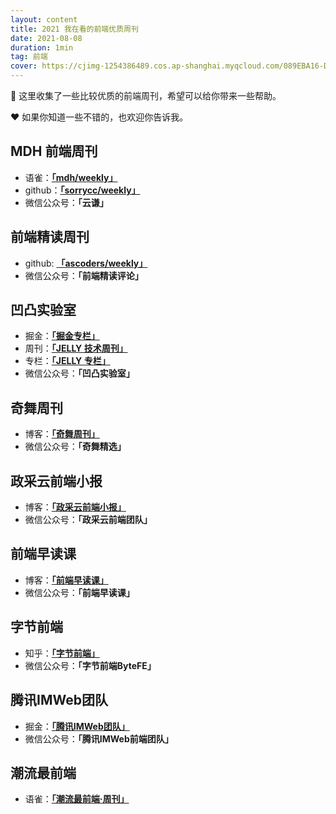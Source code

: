 ```yaml
---
layout: content
title: 2021 我在看的前端优质周刊
date: 2021-08-08
duration: 1min
tag: 前端
cover: https://cjimg-1254386489.cos.ap-shanghai.myqcloud.com/089EBA16-D4A0-4489-BF82-BD3D89CBAE44_1_105_c.jpeg
---
```



🌈 这里收集了一些比较优质的前端周刊，希望可以给你带来一些帮助。 

❤️ 如果你知道一些不错的，也欢迎你告诉我。

## MDH 前端周刊

* 语雀：**[「mdh/weekly」](https://www.yuque.com/mdh/weekly)**
* github：**[「sorrycc/weekly」](https://github.com/sorrycc/weekly/)**
* 微信公众号：**「云谦」**

## 前端精读周刊

* github: **[「ascoders/weekly」](https://github.com/ascoders/weekly)**
* 微信公众号：**「前端精读评论」**

## 凹凸实验室

* 掘金：**[「掘金专栏」](https://juejin.cn/user/1134351699149854)**
* 周刊：**[「JELLY 技术周刊」](https://mp.weixin.qq.com/mp/appmsgalbum?__biz=MzIxMzExMjYwOQ==&action=getalbum&album_id=1369610438157369345#wechat_redirect)**
* 专栏：**[「JELLY 专栏」](https://jelly.jd.com/teamhome/5b0ff3a0629834a34b663617)**
* 微信公众号：**「凹凸实验室」**

## 奇舞周刊

* 博客：**[「奇舞周刊」](https://weekly.75.team/)**
* 微信公众号：**「奇舞精选」**

## 政采云前端小报

* 博客：**[「政采云前端小报」](https://weekly.zoo.team/)**
* 微信公众号：**「政采云前端团队」**

## 前端早读课

* 博客：**[「前端早读课」](https://zdk.f2er.net/)**
* 微信公众号：**「前端早读课」**

## 字节前端

* 知乎：**[「字节前端」](https://www.zhihu.com/org/zi-jie-qian-duan)**
* 微信公众号：**「字节前端ByteFE」**

## 腾讯IMWeb团队

* 掘金：**[「腾讯IMWeb团队」](https://juejin.cn/user/764915822116382)**
* 微信公众号：**「腾讯IMWeb前端团队」**

## 潮流最前端

* 语雀：**[「潮流最前端·周刊」](https://www.yuque.com/alibabaf2e/weekly)**
